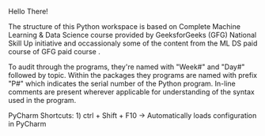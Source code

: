 Hello There!

The structure of this Python workspace is based on Complete Machine Learning & Data Science course
provided by GeeksforGeeks (GFG) National Skill Up initiative and occassionaly some of the content from the ML DS paid course of GFG paid course .

To audit through the programs, they're named with "Week#" and "Day#" followed by topic.
Within the packages they programs are named with prefix "P#" which indicates the serial number of the Python program.
In-line comments are present wherever applicable for understanding of the syntax used in the program.


PyCharm Shortcuts:
    1) ctrl + Shift + F10 -> Automatically loads configuration in PyCharm
